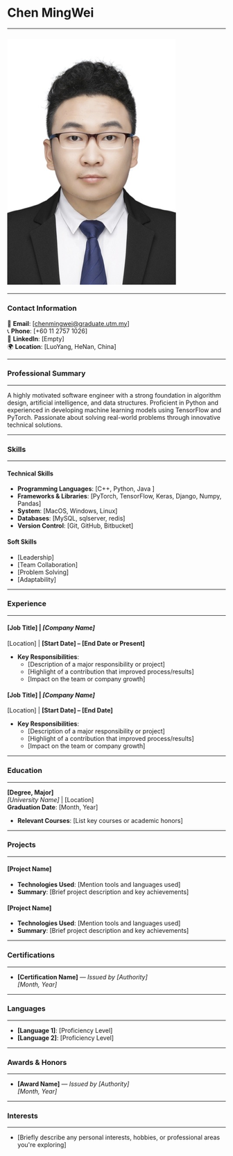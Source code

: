 # Chen MingWei

---

### ![Chen MingWei](./photo.jpg)

---

### Contact Information
📧 **Email**: [chenmingwei@graduate.utm.my]  
📞 **Phone**: [+60 11 2757 1026]  
🔗 **LinkedIn**: [Empty]  
🌍 **Location**: [LuoYang, HeNan, China]

---

### **Professional Summary**
---
A highly motivated software engineer with a strong foundation in algorithm design, artificial intelligence, and data structures.  Proficient in Python and experienced in developing machine learning models using TensorFlow and PyTorch.  Passionate about solving real-world problems through innovative technical solutions.

---

### **Skills**
---
#### Technical Skills
- **Programming Languages**: [C++, Python, Java ]
- **Frameworks & Libraries**: [PyTorch, TensorFlow, Keras, Django, Numpy, Pandas]
- **System**: [MacOS, Windows, Linux]
- **Databases**: [MySQL, sqlserver, redis]
- **Version Control**: [Git, GitHub, Bitbucket]

#### Soft Skills
- [Leadership]
- [Team Collaboration]
- [Problem Solving]
- [Adaptability]

---

### **Experience**
---
#### **[Job Title]** | _[Company Name]_  
[Location] | **[Start Date] – [End Date or Present]**

- **Key Responsibilities**:  
  - [Description of a major responsibility or project]
  - [Highlight of a contribution that improved process/results]
  - [Impact on the team or company growth]

#### **[Job Title]** | _[Company Name]_  
[Location] | **[Start Date] – [End Date]**

- **Key Responsibilities**:  
  - [Description of a major responsibility or project]
  - [Highlight of a contribution that improved process/results]
  - [Impact on the team or company growth]

---

### **Education**
---
**[Degree, Major]**  
_[University Name]_ | [Location]  
**Graduation Date**: [Month, Year]  
- **Relevant Courses**: [List key courses or academic honors]

---

### **Projects**
---
#### **[Project Name]**  
- **Technologies Used**: [Mention tools and languages used]  
- **Summary**: [Brief project description and key achievements]

#### **[Project Name]**  
- **Technologies Used**: [Mention tools and languages used]  
- **Summary**: [Brief project description and key achievements]

---

### **Certifications**
---
- **[Certification Name]** — _Issued by [Authority]_  
  _[Month, Year]_

---

### **Languages**
---
- **[Language 1]**: [Proficiency Level]
- **[Language 2]**: [Proficiency Level]

---

### **Awards & Honors**
---
- **[Award Name]** — _Issued by [Authority]_  
  _[Month, Year]_

---

### **Interests**
---
- [Briefly describe any personal interests, hobbies, or professional areas you're exploring]

